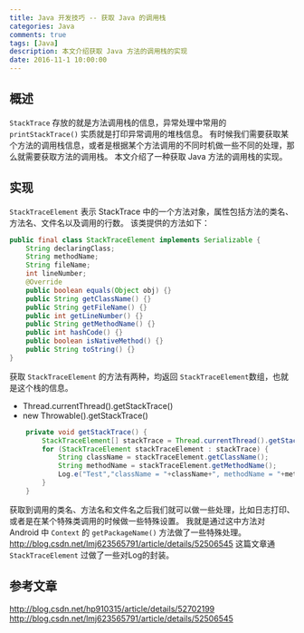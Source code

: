 ```yaml
---
title: Java 开发技巧 -- 获取 Java 的调用栈
categories: Java
comments: true
tags: [Java]
description: 本文介绍获取 Java 方法的调用栈的实现
date: 2016-11-1 10:00:00
---
```


## 概述

`StackTrace` 存放的就是方法调用栈的信息，异常处理中常用的 `printStackTrace()` 实质就是打印异常调用的堆栈信息。
有时候我们需要获取某个方法的调用栈信息，或者是根据某个方法调用的不同时机做一些不同的处理，那么就需要获取方法的调用栈。
本文介绍了一种获取 Java 方法的调用栈的实现。

## 实现

`StackTraceElement` 表示 StackTrace 中的一个方法对象，属性包括方法的类名、方法名、文件名以及调用的行数。
该类提供的方法如下：

```java
public final class StackTraceElement implements Serializable {
    String declaringClass;
    String methodName;
    String fileName;
    int lineNumber;
    @Override
    public boolean equals(Object obj) {}
    public String getClassName() {}
    public String getFileName() {}
    public int getLineNumber() {}
    public String getMethodName() {}
    public int hashCode() {}
    public boolean isNativeMethod() {}
    public String toString() {}
}
```

获取 `StackTraceElement` 的方法有两种，均返回 `StackTraceElement`数组，也就是这个栈的信息。

 - Thread.currentThread().getStackTrace()
 - new Throwable().getStackTrace()

```java
    private void getStackTrace() {
        StackTraceElement[] stackTrace = Thread.currentThread().getStackTrace();
        for (StackTraceElement stackTraceElement : stackTrace) {
            String className = stackTraceElement.getClassName();
            String methodName = stackTraceElement.getMethodName();
            Log.e("Test","className = "+className+", methodName = "+methodName);
        }
    }
```

获取到调用的类名、方法名和文件名之后我们就可以做一些处理，比如日志打印、或者是在某个特殊类调用的时候做一些特殊设置。
我就是通过这中方法对 Android 中 `Context` 的 `getPackageName()` 方法做了一些特殊处理。
http://blog.csdn.net/lmj623565791/article/details/52506545 这篇文章通 `StackTraceElement` 过做了一些对Log的封装。

## 参考文章

http://blog.csdn.net/hp910315/article/details/52702199
http://blog.csdn.net/lmj623565791/article/details/52506545

